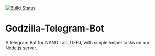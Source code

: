 [![Build Status](https://travis-ci.org/georgerappel/Godzilla-Telegram-Bot.svg?branch=master)](https://travis-ci.org/georgerappel/Godzilla-Telegram-Bot)

# Godzilla-Telegram-Bot
A telegram Bot for NANO Lab, UFRJ, with simple helper tasks on our Node.js server.
